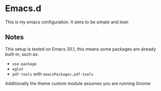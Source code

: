 # Emacs.d

This is my emacs configuration. It aims to be *simple* and *lean*

## Notes

This setup is tested on Emacs 30.1, this means some packages are already built-in, such as:

- `use-package`
- `eglot`
- `pdf-tools` with `emacsPackages.pdf-tools`

Additionally the theme custom module assumes you are running Gnome
